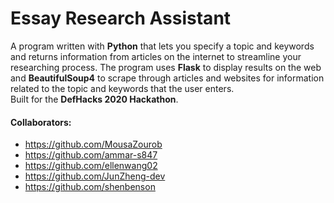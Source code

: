 # Essay Research Assistant
A program written with **Python** that lets you specify a topic and keywords and returns information from articles on the internet to streamline your researching process. 
The program uses **Flask** to display results on the web and **BeautifulSoup4** to scrape through articles and websites
for information related to the topic and keywords that the user enters. 
<br>
Built for the **DefHacks 2020 Hackathon**.

#### Collaborators: 
* https://github.com/MousaZourob
* https://github.com/ammar-s847
* https://github.com/ellenwang02
* https://github.com/JunZheng-dev
* https://github.com/shenbenson
